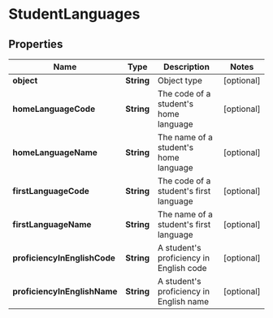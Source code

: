 
# StudentLanguages

## Properties
Name | Type | Description | Notes
------------ | ------------- | ------------- | -------------
**object** | **String** | Object type |  [optional]
**homeLanguageCode** | **String** | The code of a student&#39;s home language |  [optional]
**homeLanguageName** | **String** | The name of a student&#39;s home language |  [optional]
**firstLanguageCode** | **String** | The code of a student&#39;s first language |  [optional]
**firstLanguageName** | **String** | The name of a student&#39;s first language |  [optional]
**proficiencyInEnglishCode** | **String** | A student&#39;s proficiency in English code |  [optional]
**proficiencyInEnglishName** | **String** | A student&#39;s proficiency in English name |  [optional]



